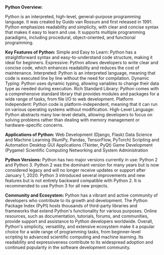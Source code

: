 **Python Overview:**

Python is an interpreted, high-level, general-purpose programming language.
It was created by Guido van Rossum and first released in 1991.
Python emphasizes readability and simplicity, with clear and concise syntax that makes it easy to learn and use.
It supports multiple programming paradigms, including procedural, object-oriented, and functional programming.

**Key Features of Python:**
Simple and Easy to Learn: Python has a straightforward syntax and easy-to-understand code structure, making it ideal for beginners.
Expressive: Python allows developers to write clear and concise code, which enhances readability and reduces the cost of maintenance.
Interpreted: Python is an interpreted language, meaning that code is executed line by line without the need for compilation.
Dynamic Typing: Python uses dynamic typing, allowing variables to change their data type as needed during execution.
Rich Standard Library: Python comes with a comprehensive standard library that provides modules and packages for a wide range of tasks, from file I/O to web development.
Platform Independent: Python code is platform-independent, meaning that it can run on various operating systems without modification.
High-Level Language: Python abstracts many low-level details, allowing developers to focus on solving problems rather than dealing with memory management or hardware-specific concerns.

**Applications of Python:**
Web Development (Django, Flask)
Data Science and Machine Learning (NumPy, Pandas, TensorFlow, PyTorch)
Scripting and Automation
Desktop GUI Applications (Tkinter, PyQt)
Game Development (Pygame)
Scientific Computing
Networking and System Administration

**Python Versions:**
Python has two major versions currently in use: Python 2 and Python 3.
Python 2 was the dominant version for many years but is now considered legacy and will no longer receive updates or support after January 1, 2020.
Python 3 introduced several improvements and new features but is not entirely backward compatible with Python 2.
It is recommended to use Python 3 for all new projects.

**Community and Ecosystem:**
Python has a vibrant and active community of developers who contribute to its growth and development.
The Python Package Index (PyPI) hosts thousands of third-party libraries and frameworks that extend Python's functionality for various purposes.
Online resources, such as documentation, tutorials, forums, and communities, provide support and assistance to Python developers worldwide.
Overall, Python's simplicity, versatility, and extensive ecosystem make it a popular choice for a wide range of programming tasks, from beginner-level scripting to advanced scientific computing and machine learning. Its readability and expressiveness contribute to its widespread adoption and continued popularity in the software development community.
